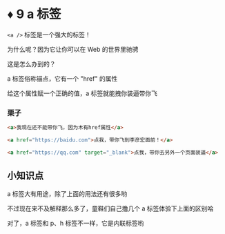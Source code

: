 # ♦️ 9 a 标签

```<a />``` 标签是一个强大的标签！

为什么呢？因为它让你可以在 Web 的世界里驰骋

这是怎么办到的？

a 标签俗称锚点，它有一个 "href" 的属性

给这个属性赋一个正确的值，a 标签就能拽你装逼带你飞

### 栗子

```html
<a>我现在还不能带你飞，因为木有href属性</a>

<a href="https://baidu.com">点我，带你飞到李彦宏面前！</a>

<a href="https://qq.com" target="_blank">点我，带你去另外一个页面装逼</a>
```

## 小知识点

a 标签大有用途，除了上面的用法还有很多哟

不过现在来不及解释那么多了，童鞋们自己撸几个 a 标签体验下上面的区别哈

对了，a 标签和 p、h 标签不一样，它是内联标签哟


